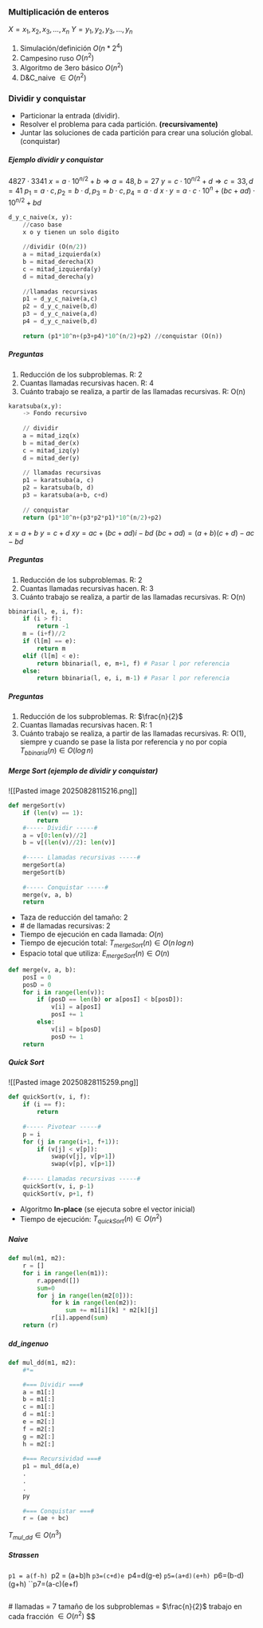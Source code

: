 ### Multiplicación de enteros
$X = x_1,x_2,x_3,...,x_n$
$Y =y_1,y_2,y_3,...,y_n$
1. Simulación/definición $O(n*2^4)$
2. Campesino ruso $O(n^2)$
3. Algoritmo de 3ero básico $O(n^2)$
4. D&C_naive $\in O(n^2)$ 
### Dividir y conquistar
- Particionar la entrada (dividir).
- Resolver el problema para cada partición. **(recursivamente)**
- Juntar las soluciones de cada partición para crear una solución global. (conquistar)
##### Ejemplo dividir y conquistar
$4827\cdot 3341$
$x = a\cdot 10^{n/2} + b \Rightarrow a=48,\,b=27$
$y = c \cdot 10^{n/2}+d \Rightarrow c=33,\, d=41$
$p_1 = a\cdot c,\,p_2 = b\cdot d,\,p_3 = b\cdot c,\,p_4 = a\cdot d$
$x\cdot y = a\cdot c \cdot 10^n+(bc+ad)\cdot 10^{n/2}+bd$
```python
d_y_c_naive(x, y):
	//caso base
	x o y tienen un solo digito
	
	//dividir (O(n/2))
	a = mitad_izquierda(x)
	b = mitad_derecha(X)
	c = mitad_izquierda(y)
	d = mitad_derecha(y)
	
	//llamadas recursivas
	p1 = d_y_c_naive(a,c)
	p2 = d_y_c_naive(b,d)
	p3 = d_y_c_naive(a,d)
	p4 = d_y_c_naive(b,d)
	
	return (p1*10^n+(p3+p4)*10^(n/2)+p2) //conquistar (O(n))
```
##### Preguntas
1. Reducción de los subproblemas. 
   R: 2
2. Cuantas llamadas recursivas hacen.
   R: 4
3. Cuánto trabajo se realiza, a partir de las llamadas recursivas. 
   R: O(n)
```python
karatsuba(x,y):
	-> Fondo recursivo
	
	// dividir
	a = mitad_izq(x)
	b = mitad_der(x)
	c = mitad_izq(y)
	d = mitad_der(y)
	
	// llamadas recursivas
	p1 = karatsuba(a, c)
	p2 = karatsuba(b, d)
	p3 = karatsuba(a+b, c+d)
	
	// conquistar
	return (p1*10^n+(p3*p2*p1)*10^(n/2)+p2)
```
$x = a+b$
$y = c+d$
$xy = ac+(bc+ad)i-bd$
$(bc+ad) = (a+b)(c+d)-ac-bd$
##### Preguntas
1. Reducción de los subproblemas. 
   R: 2
2. Cuantas llamadas recursivas hacen.
   R: 3
3. Cuánto trabajo se realiza, a partir de las llamadas recursivas. 
   R: O(n)
```python
bbinaria(l, e, i, f):
	if (i > f):
		return -1
	m = (i+f)//2
	if (l[m] == e):
		return m
	elif (l[m] < e):
		return bbinaria(l, e, m+1, f) # Pasar l por referencia
	else:
		return bbinaria(l, e, i, m-1) # Pasar l por referencia
```
##### Preguntas
1. Reducción de los subproblemas. 
   R: $\frac{n}{2}$
2. Cuantas llamadas recursivas hacen.
   R: 1
3. Cuánto trabajo se realiza, a partir de las llamadas recursivas. 
   R: O(1), siempre y cuando se pase la lista por referencia y no por copia
$T_{bbinaria}(n)\in O(log\,n)$
##### Merge Sort (ejemplo de dividir y conquistar)
![[Pasted image 20250828115216.png]]
```python fold title:mergeSort
def mergeSort(v)
	if (len(v) == 1):
		return
	#----- Dividir -----#
	a = v[0:len(v)//2]
	b = v[(len(v)//2): len(v)]
	
	#----- Llamadas recursivas -----#
	mergeSort(a)
	mergeSort(b)
	
	#----- Conquistar -----#
	merge(v, a, b)
	return
```
- Taza de reducción del tamaño: 2
- \# de llamadas recursivas: 2
- Tiempo de ejecución en cada llamada: $O(n)$
- Tiempo de ejecución total: $T_{mergeSort}(n) \in O(n\,log\,n)$
- Espacio total que utiliza: $E_{mergeSort}(n) \in O(n)$
```python fold title:merge
def merge(v, a, b):
	posI = 0
	posD = 0
	for i in range(len(v)):
		if (posD == len(b) or a[posI] < b[posD]):
			v[i] = a[posI]
			posI += 1
		else:
			v[i] = b[posD]
			posD += 1
	return
```
##### Quick Sort 
![[Pasted image 20250828115259.png]]
```python fold title:quickSort
def quickSort(v, i, f):
	if (i == f):
		return
		
	#----- Pivotear -----#
	p = i
	for (j in range(i+1, f+1)):
		if (v[j] < v[p]):
			swap(v[j], v[p+1])
			swap(v[p], v[p+1])
			
	#----- Llamadas recursivas -----#
	quickSort(v, i, p-1)
	quickSort(v, p+1, f)
```
- Algoritmo **In-place** (se ejecuta sobre el vector inicial)
- Tiempo de ejecución: $T_{quickSort}(n) \in O(n^2)$
##### Naive
```python fold title:Naive
def mul(m1, m2):
	r = []
	for i in range(len(m1)):
		r.append([])
		sum=0
		for j in range(len(m2[0])):
			for k in range(len(m2)):
				sum += m1[i][k] * m2[k][j]
			r[i].append(sum)
	return (r)
```
##### dd_ingenuo
```python fold title:dd_ingenuo
def mul_dd(m1, m2):
	#*=

	#=== Dividir ===#
	a = m1[:]
	b = m1[:]
	c = m1[:]
	d = m1[:]
	e = m2[:]
	f = m2[:]
	g = m2[:]
	h = m2[:]
	
	#=== Recursividad ===#
	p1 = mul_dd(a,e)
	.
	.
	.
	py
	
	#=== Conquistar ===#
	r = (ae + bc)
```
$T_{mul\_dd} \in O(n^3)$
##### Strassen
``p1 = a(f-h)
``p2 = (a+b)h
``p3=(c+d)e
``p4=d(g-e)
``p5=(a+d)(e+h)
``p6=(b-d)(g+h)
``p7=(a-c)(e+f)

```python fold title:Strassen

```
\# llamadas = 7
tamaño de los subproblemas = $\frac{n}{2}$
trabajo en cada fracción $\in O(n^2)$
$$